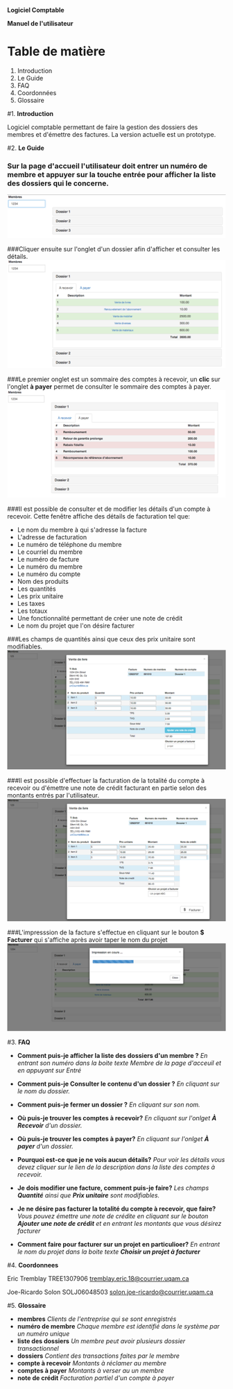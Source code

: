 **Logiciel Comptable**


**Manuel de l'utilisateur**


#   **Table de matière**

1. Introduction
2. Le Guide
3. FAQ
4. Coordonnées
5. Glossaire

#1.  **Introduction**

Logiciel comptable permettant de faire la gestion des dossiers des membres et d'émettre des factures. La version actuelle est un prototype.


#2. **Le Guide**

### Sur la page d'accueil l'utilisateur doit entrer un numéro de membre et appuyer sur la touche **entrée** pour afficher la liste des dossiers qui le concerne.
![_Liste des dossiers_](images/listeDossier.png)


###Cliquer ensuite sur l'onglet d'un dossier afin d'afficher et consulter les détails.
![_Dossier détaillé_](images/detailsDossier.png)

###Le premier onglet est un sommaire des comptes à recevoir, un **clic** sur l'onglet **à payer** permet de consulter le sommaire des comptes à payer.
![_à payer_](images/aPayer.png)

###Il est possible de consulter et de modifier les détails d'un compte à recevoir. Cette fenêtre affiche des détails de facturation tel que:

* Le nom du membre à qui s'adresse la facture
* L'adresse de facturation
* Le numéro de téléphone du membre
* Le courriel du membre
* Le numéro de facture
* Le numéro du membre
* Le numéro du compte
* Nom des produits
* Les quantités
* Les prix unitaire
* Les taxes
* Les totaux
* Une fonctionnalité permettant de créer une note de crédit
* Le nom du projet que l'on désire facturer


###Les champs de quantités ainsi que ceux des prix unitaire sont modifiables.
![_details de facturation_](images/detailsFacture.png)

###Il est possible d'effectuer la facturation de la totalité du compte à recevoir ou d'émettre une note de crédit facturant en partie selon des montants entrés par l'utilisateur.
![_note de crédit_](images/noteCredit.png)

###L'impresssion de la facture s'effectue en cliquant sur le bouton **$ Facturer** qui s'affiche après avoir taper le nom du projet
![_impression_](images/impression.png)


#3. **FAQ**

 * **Comment puis-je afficher la liste des dossiers d'un membre ?**
 _En entrant son numéro dans la boite texte *Membre* de la page d'acceuil et en appuyant sur *Entré*_

 * **Comment puis-je Consulter le contenu d'un dossier ?**
 _En cliquant sur le nom du dossier._

 * **Comment puis-je fermer un dossier ?** 
 _En cliquant sur son nom._
 
 * **Où puis-je trouver les comptes à recevoir?**
 _En cliquant sur l'onlget **À Recevoir** d'un dossier._
 
 * **Où puis-je trouver les comptes à payer?**
 _En cliquant sur l'onlget **À payer** d'un dossier._
 
 * **Pourquoi est-ce que je ne vois aucun détails?**
 _Pour voir les détails vous devez cliquer sur le lien de la description dans la liste des comptes à recevoir._
 
 * **Je dois modifier une facture, comment puis-je faire?**
 _Les champs **Quantité** ainsi que **Prix unitaire** sont modifiables._
 
 * **Je ne désire pas facturer la totalité du compte à recevoir, que faire?**
 _Vous pouvez émettre une note de crédite en cliquant sur le bouton **Ajouter une note de crédit** et en entrant les montants que vous désirez facturer_
 
 * **Comment faire pour facturer sur un projet en particulioer?**
 _En entrant le nom du projet dans la boite texte **Choisir un projet à facturer**_

#4. **Coordonnees**

Eric Tremblay  TREE1307906
tremblay.eric.18@courrier.uqam.ca

Joe-Ricardo Solon SOLJ06048503
solon.joe-ricardo@courrier.uqam.ca


#5. **Glossaire**


* **membres** _Clients de l'entreprise qui se sont enregistrés_
* **numéro de membre** _Chaque membre est identifié dans le système par un numéro unique_
* **liste des dossiers** _Un membre peut avoir plusieurs dossier transactionnel_
* **dossiers** _Contient des transactions faites par le membre_
* **compte à recevoir** _Montants à réclamer au membre_
* **comptes à payer** _Montants à verser au un membre_
* **note de crédit** _Facturation partiel d'un compte à payer_